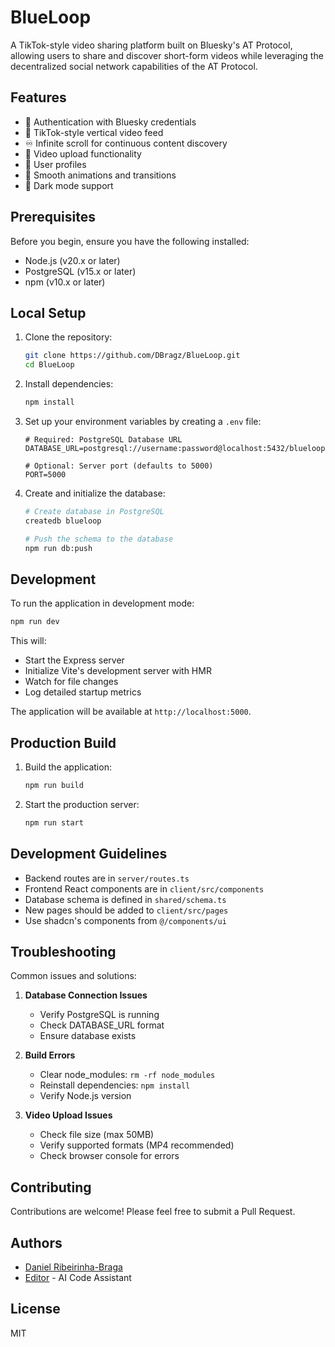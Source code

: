 # BlueLoop

A TikTok-style video sharing platform built on Bluesky's AT Protocol, allowing users to share and discover short-form videos while leveraging the decentralized social network capabilities of the AT Protocol.

## Features

- 🔐 Authentication with Bluesky credentials
- 📱 TikTok-style vertical video feed
- ♾️ Infinite scroll for continuous content discovery
- 🎥 Video upload functionality
- 👤 User profiles
- 💫 Smooth animations and transitions
- 🌙 Dark mode support

## Prerequisites

Before you begin, ensure you have the following installed:
- Node.js (v20.x or later)
- PostgreSQL (v15.x or later)
- npm (v10.x or later)

## Local Setup

1. Clone the repository:
   ```bash
   git clone https://github.com/DBragz/BlueLoop.git
   cd BlueLoop
   ```

2. Install dependencies:
   ```bash
   npm install
   ```

3. Set up your environment variables by creating a `.env` file:
   ```env
   # Required: PostgreSQL Database URL
   DATABASE_URL=postgresql://username:password@localhost:5432/blueloop

   # Optional: Server port (defaults to 5000)
   PORT=5000
   ```

4. Create and initialize the database:
   ```bash
   # Create database in PostgreSQL
   createdb blueloop

   # Push the schema to the database
   npm run db:push
   ```

## Development

To run the application in development mode:

```bash
npm run dev
```

This will:
- Start the Express server
- Initialize Vite's development server with HMR
- Watch for file changes
- Log detailed startup metrics

The application will be available at `http://localhost:5000`.

## Production Build

1. Build the application:
   ```bash
   npm run build
   ```

2. Start the production server:
   ```bash
   npm run start
   ```

## Development Guidelines

- Backend routes are in `server/routes.ts`
- Frontend React components are in `client/src/components`
- Database schema is defined in `shared/schema.ts`
- New pages should be added to `client/src/pages`
- Use shadcn's components from `@/components/ui`

## Troubleshooting

Common issues and solutions:

1. **Database Connection Issues**
   - Verify PostgreSQL is running
   - Check DATABASE_URL format
   - Ensure database exists

2. **Build Errors**
   - Clear node_modules: `rm -rf node_modules`
   - Reinstall dependencies: `npm install`
   - Verify Node.js version

3. **Video Upload Issues**
   - Check file size (max 50MB)
   - Verify supported formats (MP4 recommended)
   - Check browser console for errors

## Contributing

Contributions are welcome! Please feel free to submit a Pull Request.

## Authors

- [Daniel Ribeirinha-Braga](https://github.com/DBragz)
- [Editor](https://github.com/replit) - AI Code Assistant

## License

MIT